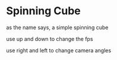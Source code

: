# Spinning Cube
as the name says, a simple spinning cube

use up and down to change the fps

use right and left to change camera angles

